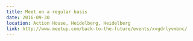 ```yaml
---
title: Meet on a regular basis
date: 2016-09-30
location: Action House, Heidelberg, Heidelberg
link: http://www.meetup.com/back-to-the-future/events/xvgdrlyvmbnc/
---
```

